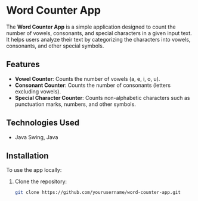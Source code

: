 # Word Counter App

The **Word Counter App** is a simple application designed to count the number of vowels, consonants, and special characters in a given input text. It helps users analyze their text by categorizing the characters into vowels, consonants, and other special symbols.

## Features
- **Vowel Counter**: Counts the number of vowels (a, e, i, o, u).
- **Consonant Counter**: Counts the number of consonants (letters excluding vowels).
- **Special Character Counter**: Counts non-alphabetic characters such as punctuation marks, numbers, and other symbols.

## Technologies Used
- Java Swing, Java

## Installation
To use the app locally:

1. Clone the repository:
   ```bash
   git clone https://github.com/yourusername/word-counter-app.git
